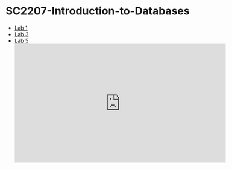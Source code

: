 # SC2207-Introduction-to-Databases

- [Lab 1](lab1)
- [Lab 3](lab3)
- [Lab 5](https://github.com/oscarqjh/SC2207-Project/)
  <iframe width="560" height="315" src="https://www.youtube.com/embed/XJqZTwaQ3Qs?si=iW5VZVKS7We2NIUw" title="YouTube video player" frameborder="0" allow="accelerometer; autoplay; clipboard-write; encrypted-media; gyroscope; picture-in-picture; web-share" referrerpolicy="strict-origin-when-cross-origin" allowfullscreen></iframe>
